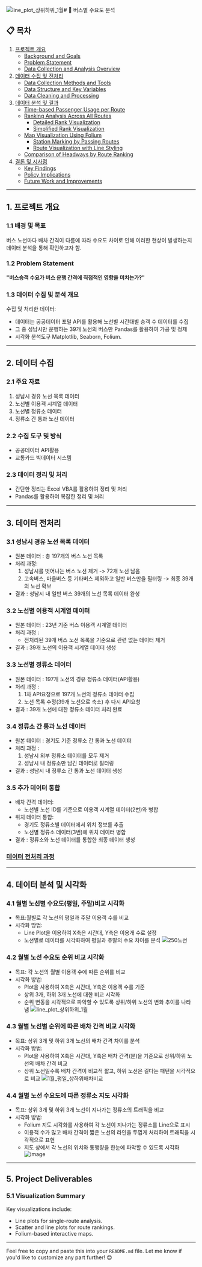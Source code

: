 ![line_plot_상위하위_1월](https://github.com/user-attachments/assets/d7ae3d95-419f-4424-a0d4-03713f5da34f)# 🚌 버스별 수요도 분석

## 📋 목차
1. [프로젝트 개요](#1-project-overview)
   - [Background and Goals](#11-background-and-goals)
   - [Problem Statement](#12-problem-statement)
   - [Data Collection and Analysis Overview](#13-data-collection-and-analysis-overview)
2. [데이터 수집 및 전처리](#2-data-collection-and-preprocessing)
   - [Data Collection Methods and Tools](#21-data-collection-methods-and-tools)
   - [Data Structure and Key Variables](#22-data-structure-and-key-variables)
   - [Data Cleaning and Processing](#23-data-cleaning-and-processing)
3. [데이터 분석 및 결과](#3-data-analysis-and-results)
   - [Time-based Passenger Usage per Route](#31-time-based-passenger-usage-per-route)
   - [Ranking Analysis Across All Routes](#32-ranking-analysis-across-all-routes)
     - [Detailed Rank Visualization](#321-detailed-rank-visualization)
     - [Simplified Rank Visualization](#322-simplified-rank-visualization)
   - [Map Visualization Using Folium](#33-map-visualization-using-folium)
     - [Station Marking by Passing Routes](#331-station-marking-by-passing-routes)
     - [Route Visualization with Line Styling](#332-route-visualization-with-line-styling)
   - [Comparison of Headways by Route Ranking](#34-comparison-of-headways-by-route-ranking)
4. [결론 및 시사점](#4-conclusions-and-implications)
   - [Key Findings](#41-key-findings)
   - [Policy Implications](#42-policy-implications)
   - [Future Work and Improvements](#43-future-work-and-improvements)

---

## 1. 프로젝트 개요
### 1.1 배경 및 목표
버스 노선마다 배차 간격이 다름에 따라 수요도 차이로 인해 이러한 현상이 발생하는지 데이터 분석을 통해 확인하고자 함.

### 1.2 Problem Statement
**"버스승객 수요가 버스 운행 간격에 직접적인 영향을 미치는가?"**

### 1.3 데이터 수집 및 분석 개요
수집 및 처리한 데이터:
- 데이터는 공공데이터 포털 API를 활용해 노선별 시간대별 승객 수 데이터를 수집
- 그 중 성남시만 운행하는 39개 노선의 버스만 Pandas를 활용하여 가공 및 정제
- 시각화 분석도구 Matplotlib, Seaborn, Folium.
---

## 2. 데이터 수집
### 2.1 주요 자료
1. 성남시 경유 노선 목록 데이터
2. 노선별 이용객 시계열 데이터
3. 노선별 정류소 데이터
4. 정류소 간 통과 노선 데이터

### 2.2 수집 도구 및 방식
- 공공데이터 API활용
- 교통카드 빅데이터 시스템

### 2.3 데이터 정리 및 처리
- 간단한 정리는 Excel VBA를 활용하여 정리 및 처리
- Pandas를 활용하여 복잡한 정리 및 처리
---

## 3. 데이터 전처리
### 3.1 성남시 경유 노선 목록 데이터 
- 원본 데이터 : 총 197개의 버스 노선 목록
- 처리 과정:
  1. 성남시를 벗어나는 버스 노선 제거 -> 72개 노선 남음
  2. 고속버스, 마을버스 등 기타버스 제외하고 일반 버스만을 필터링 -> 최종 39개의 노선 확보
- 결과 : 성남시 내 일반 버스 39개의 노선 목록 데이터 완성

### 3.2 노선별 이용객 시계열 데이터
- 원본 데이터 : 23년 기준 버스 이용객 시계열 데이터
- 처리 과정 :
  - 전처리된 39개 버스 노선 목록을 기준으로 관련 없는 데이터 제거
- 결과 : 39개 노선의 이용객 시계열 데이터 생성

### 3.3 노선별 정류소 데이터
- 원본 데이터 : 197개 노선의 경유 정류소 데이터(API활용)
- 처리 과정 :
  1. 1차 API요청으로 197개 노선의 정류소 데이터 수집
  2. 노선 목록 수정(39개 노선으로 축소) 후 다시 API요청
- 결과 : 39개 노선에 대한 정류소 데이터 처리 완료

### 3.4 정류소 간 통과 노선 데이터
- 원본 데이터 : 경기도 기준 정류소 간 통과 노선 데이터
- 처리 과정 :
  1. 성남시 외부 정류소 데이터를 모두 제거
  2. 성남시 내 정류소만 남긴 데이터로 필터링
- 결과 : 성남시 내 정류소 간 통과 노선 데이터 생성

### 3.5 추가 데이터 통합
- 배차 간격 데이터:
  - 노선별 노선 ID를 기준으로 이용객 시계열 데이터(2번)와 병합
- 위치 데이터 통합:
  - 경기도 정류소별 데이터에서 위치 정보를 추출
  - 노선별 정류소 데이터(3번)에 위치 데이터 병합
- 결과 : 정류소와 노선 데이터를 통합한 최종 데이터 생성

### [데이터 전처리 과정](#2./데이터가공/-data-preprocessing)
---

## 4. 데이터 분석 및 시각화
### 4.1 월별 노선별 수요도(평일, 주말)비교 시각화
- 목표:월별로 각 노선의 평일과 주말 이용객 수를 비교
- 시각화 방법:
  - Line Plot을 이용하여 X축은 시간대, Y축은 이용개 수로 설정
  - 노선별로 데이터를 시각화하여 평일과 주말의 수요 차이를 분석
![250노선](https://github.com/user-attachments/assets/ec8e034a-b764-4af6-aa52-5b29d3569a57)

### 4.2 월별 노선 수요도 순위 비교 시각화
- 목표: 각 노선의 월별 이용객 수에 따른 순위를 비교
- 시각화 방법:
  - Plot을 사용하여 X축은 시간대, Y축은 이용객 수를 기준
  - 상위 3개, 하위 3개 노선에 대한 비교 시각화
  - 순위 변동을 시각적으로 파악할 수 있도록 상위/하위 노선의 변화 추이를 나타냄
 ![line_plot_상위하위_1월](https://github.com/user-attachments/assets/11546072-14b9-4c83-b0a3-e931e692e235)

### 4.3 월별 노선별 순위에 따른 배차 간격 비교 시각화
- 목표: 상위 3개 및 하위 3개 노선의 배차 간격 차이를 분석
- 시각화 방법:
  - Plot을 사용하여 X축은 시간대, Y축은 배차 간격(분)을 기준으로 상위/하위 노선의 배차 간격 비교
  - 상위 노선일수록 배차 간격이 비교적 짧고, 하위 노선은 길다는 패턴을 시각적으로 비교
![1월_평일_상하위배차비교](https://github.com/user-attachments/assets/29dce0d6-fc0d-4325-bbc0-ac9987933a8c)

### 4.4 월별 노선 수요도에 따른 정류소 지도 시각화
- 목표: 상위 3개 및 하위 3개 노선이 지나가는 정류소의 트래픽을 비교
- 시각화 방법:
  - Folium 지도 시각화를 사용하여 각 노선이 지나가는 정류소를 Line으로 표시
  - 이용객 수가 많고 배차 간격이 짧은 노선의 라인을 두껍게 처리하여 트래픽을 시각적으로 표현
  - 지도 상에서 각 노선의 위치와 통행량을 한눈에 파악할 수 있도록 시각화
![image](https://github.com/user-attachments/assets/1d527699-2213-45a5-9e72-079e2c30b3cd)

---

## 5. Project Deliverables
### 5.1 Visualization Summary
Key visualizations include:
- Line plots for single-route analysis.
- Scatter and line plots for route rankings.
- Folium-based interactive maps.

---

Feel free to copy and paste this into your `README.md` file. Let me know if you'd like to customize any part further! 😊
